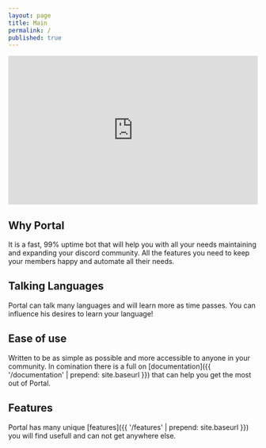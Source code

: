 ```yaml
---
layout: page
title: Main
permalink: /
published: true
---
```


<div class="page" markdown="1">

<!-- {% include page/nice-button.html name='add to discord' color='blue' href='/features' %}
{% include page/nice-button.html name='get premium' color='green' href='/buy' %} -->
<iframe src="https://discordapp.com/widget?id=731942147531735121&theme=dark" width="100%" height="300rem"
allowtransparency="true" frameborder="0">
</iframe>

## Why Portal
It is a fast, 99% uptime bot that will help you with all your needs maintaining and expanding your discord community.
All the features you need to keep your members happy and automate all their needs.

## Talking Languages
Portal can talk many languages and will learn more as time passes. You can influence his desires to learn your language!

## Ease of use
Written to be as simple as possible and more accessible to anyone in your community. In comination there is a full on
[documentation]({{ '/documentation' | prepend: site.baseurl }}) that can help you get the most out of Portal.

## Features
Portal has many unique [features]({{ '/features' | prepend: site.baseurl }})
you will find usefull and can not get anywhere else.

</div>
